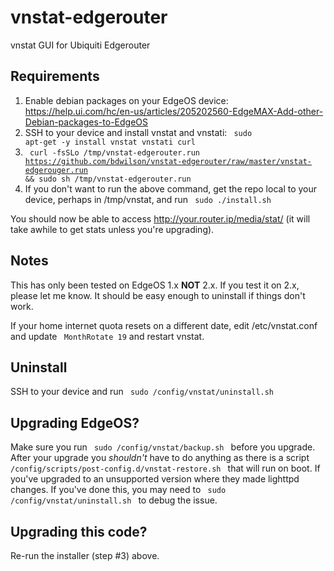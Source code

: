 # vnstat-edgerouter
vnstat GUI for Ubiquiti Edgerouter

## Requirements

1. Enable debian packages on your EdgeOS device: https://help.ui.com/hc/en-us/articles/205202560-EdgeMAX-Add-other-Debian-packages-to-EdgeOS
2. SSH to your device and install vnstat and vnstati: <code> sudo apt-get -y install vnstat vnstati curl </code>
3. <code> curl -fsSLo /tmp/vnstat-edgerouter.run https://github.com/bdwilson/vnstat-edgerouter/raw/master/vnstat-edgerouger.run && sudo sh /tmp/vnstat-edgerouter.run </code>
4. If you don't want to run the above command, get the repo local to your device, perhaps in /tmp/vnstat, and run <code> sudo ./install.sh </code>

You should now be able to access http://your.router.ip/media/stat/ (it will take awhile to get stats unless you're upgrading). 

## Notes

This has only been tested on EdgeOS 1.x <b>NOT</b> 2.x. If you test it on 2.x, please let me know. It should be easy enough to uninstall if things don't work.

If your home internet quota resets on a different date, edit /etc/vnstat.conf and update <code> MonthRotate 19</code> and restart vnstat. 

## Uninstall

SSH to your device and run <code> sudo /config/vnstat/uninstall.sh </code>

## Upgrading EdgeOS?

Make sure you run <code> sudo /config/vnstat/backup.sh </code> before you upgrade. After your upgrade you *shouldn't* have to do anything as there is a script <code> /config/scripts/post-config.d/vnstat-restore.sh </code> that will run on boot. If you've upgraded to an unsupported version where they made lighttpd changes. If you've done this, you may need to <code> sudo /config/vnstat/uninstall.sh </code> to debug the issue.

## Upgrading this code?

Re-run the installer (step #3) above.

